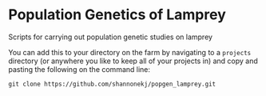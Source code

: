 # Population Genetics of Lamprey

Scripts for carrying out population genetic studies on lamprey

You can add this to your directory on the farm by navigating to a `projects` directory (or anywhere you like to keep all of your projects in) and copy and pasting the following on the command line:

```
git clone https://github.com/shannonekj/popgen_lamprey.git
```
